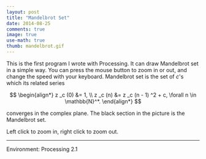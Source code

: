 ```yaml
---
layout: post
title: "Mandelbrot Set"
date: 2014-08-25
comments: true
image: true
use-math: true
thumb: mandelbrot.gif
---
```


This is the first program I wrote with Processing. It can draw Mandelbrot set in a simple way. You can press the mouse button to zoom in or out, and change the speed with your keyboard. Mandelbrot set is the set of $c$'s which its related series

$$
\begin{align*}
z _c (0) &= 1, \\
z _c (n) &= z _c (n - 1) ^2 + c, \forall n \in \mathbb{N}^*.
\end{align*}
$$

converges in the complex plane. The black section in the picture is the Mandelbrot set.


<div class="pde" style="max-width:400px">
<script type="text/javascript" src="{{ site.baseurl }}/plugin/processing.min.js"></script>
<canvas data-processing-sources="{{ site.baseurl }}/assets/files/pde/Mandelbrot.pde"></canvas>
</div>

Left click to zoom in, right click to zoom out.


---

Environment: Processing 2.1